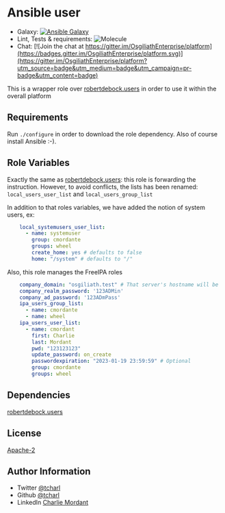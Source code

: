 Ansible user
=========

* Galaxy: [![Ansible Galaxy](https://img.shields.io/badge/galaxy-tcharl.ansible_users-660198.svg?style=flat)](https://galaxy.ansible.com/tcharl/ansible_users)
* Lint, Tests & requirements: ![Molecule](https://github.com/OsgiliathEnterprise/ansible-users/workflows/Molecule/badge.svg)
* Chat: [![Join the chat at https://gitter.im/OsgiliathEnterprise/platform](https://badges.gitter.im/OsgiliathEnterprise/platform.svg)](https://gitter.im/OsgiliathEnterprise/platform?utm_source=badge&utm_medium=badge&utm_campaign=pr-badge&utm_content=badge)

This is a wrapper role over [robertdebock.users](https://galaxy.ansible.com/robertdebock/users) in order to use it within the overall platform

Requirements
------------

Run `./configure` in order to download the role dependency. Also of course install Ansible :-).

Role Variables
--------------

Exactly the same as [robertdebock.users](https://galaxy.ansible.com/robertdebock/users): this role is forwarding the instruction.
However, to avoid conflicts, the lists has been renamed:
`local_users_user_list` and `local_users_group_list`

In addition to that roles variables, we have added the notion of system users, ex:

```yaml
    local_systemusers_user_list:
      - name: systemuser
        group: cmordante
        groups: wheel
        create_home: yes # defaults to false
        home: "/system" # defaults to "/" 
```

Also, this role manages the FreeIPA roles
```yaml
    company_domain: "osgiliath.test" # That server's hostname will be  ipa."{{ company_domain }}"
    company_realm_password: '123ADMin'
    company_ad_password: '123ADmPass'
    ipa_users_group_list:
      - name: cmordante
      - name: wheel
    ipa_users_user_list:
      - name: cmordant
        first: Charlie
        last: Mordant
        pwd: "123123123"
        update_password: on_create
        passwordexpiration: "2023-01-19 23:59:59" # Optional
        group: cmordante
        groups: wheel

```
Dependencies
------------

[robertdebock.users](https://galaxy.ansible.com/robertdebock/users)


License
-------

[Apache-2](https://www.apache.org/licenses/LICENSE-2.0)

Author Information
------------------

* Twitter [@tcharl](https://twitter.com/Tcharl)
* Github [@tcharl](https://github.com/Tcharl)
* LinkedIn [Charlie Mordant](https://www.linkedin.com/in/charlie-mordant-51796a97/)
